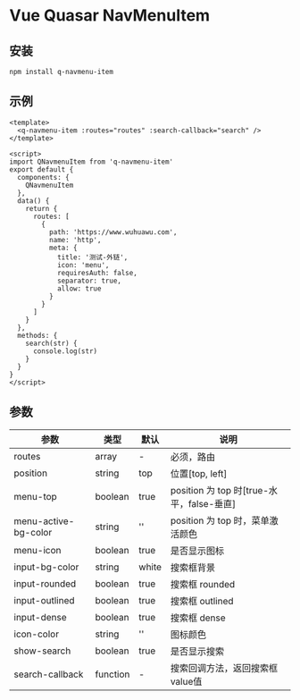 # Vue Quasar NavMenuItem

## 安装

```shell
npm install q-navmenu-item
```

## 示例

```vue
<template>
  <q-navmenu-item :routes="routes" :search-callback="search" />
</template>

<script>
import QNavmenuItem from 'q-navmenu-item'
export default {
  components: {
    QNavmenuItem
  },
  data() {
    return {
      routes: [
        {
          path: 'https://www.wuhuawu.com',
          name: 'http',
          meta: {
            title: '测试-外链',
            icon: 'menu',
            requiresAuth: false,
            separator: true,
            allow: true
          }
        }
      ]
    }
  },
  methods: {
    search(str) {
      console.log(str)
    }
  }
}
</script>
```

## 参数

| 参数                 | 类型     | 默认  | 说明                                      |
| -------------------- | -------- | ----- | ----------------------------------------- |
| routes               | array    | -     | 必须，路由                                |
| position             | string   | top   | 位置[top, left]                           |
| menu-top             | boolean  | true  | position 为 top 时[true-水平，false-垂直] |
| menu-active-bg-color | string   | ''    | position 为 top 时，菜单激活颜色          |
| menu-icon            | boolean  | true  | 是否显示图标                              |
| input-bg-color       | string   | white | 搜索框背景                                |
| input-rounded        | boolean  | true  | 搜索框 rounded                            |
| input-outlined       | boolean  | true  | 搜索框 outlined                           |
| input-dense          | boolean  | true  | 搜索框 dense                              |
| icon-color           | string   | ''    | 图标颜色                                  |
| show-search          | boolean  | true  | 是否显示搜索                              |
| search-callback      | function | -     | 搜索回调方法，返回搜索框value值           |

